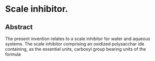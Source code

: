 # Scale inhibitor.

## Abstract
The present invention relates to a scale inhibitor for water and aqueous systems. The scale inhibitor comprising an oxidized polysacchar ide containing, as the essential units, carboxyl group bearing units of the formula